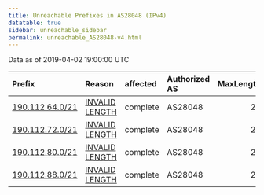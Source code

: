 ```yaml
---
title: Unreachable Prefixes in AS28048 (IPv4)
datatable: true
sidebar: unreachable_sidebar
permalink: unreachable_AS28048-v4.html
---
```


Data as of 2019-04-02 19:00:00 UTC


<div class="datatable-begin"></div>

| Prefix                                                   | Reason                                                                                                    | affected   | Authorized AS   |   MaxLength | Anchor                                         |   unreachable /24s |
|:---------------------------------------------------------|:----------------------------------------------------------------------------------------------------------|:-----------|:----------------|------------:|:-----------------------------------------------|-------------------:|
| [190.112.64.0/21](https://stat.ripe.net/190.112.64.0/21) | [INVALID LENGTH](https://rpki-validator.ripe.net/announcement-preview?asn=AS28048&prefix=190.112.64.0/21) | complete   | AS28048         |          20 | [LACNIC](unreachable_LACNIC_RPKI_Root-v4.html) |                  8 |
| [190.112.72.0/21](https://stat.ripe.net/190.112.72.0/21) | [INVALID LENGTH](https://rpki-validator.ripe.net/announcement-preview?asn=AS28048&prefix=190.112.72.0/21) | complete   | AS28048         |          20 | [LACNIC](unreachable_LACNIC_RPKI_Root-v4.html) |                  8 |
| [190.112.80.0/21](https://stat.ripe.net/190.112.80.0/21) | [INVALID LENGTH](https://rpki-validator.ripe.net/announcement-preview?asn=AS28048&prefix=190.112.80.0/21) | complete   | AS28048         |          20 | [LACNIC](unreachable_LACNIC_RPKI_Root-v4.html) |                  8 |
| [190.112.88.0/21](https://stat.ripe.net/190.112.88.0/21) | [INVALID LENGTH](https://rpki-validator.ripe.net/announcement-preview?asn=AS28048&prefix=190.112.88.0/21) | complete   | AS28048         |          20 | [LACNIC](unreachable_LACNIC_RPKI_Root-v4.html) |                  8 |

<div class="datatable-end"></div>